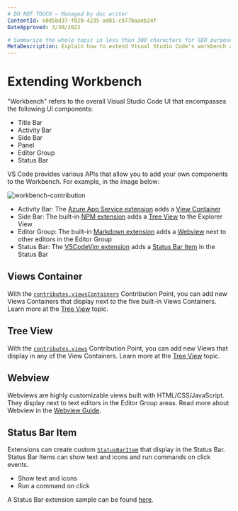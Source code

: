 ```yaml
---
# DO NOT TOUCH — Managed by doc writer
ContentId: e0d5bd37-f020-4235-ad81-c977baaeb24f
DateApproved: 3/30/2022

# Summarize the whole topic in less than 300 characters for SEO purpose
MetaDescription: Explain how to extend Visual Studio Code's workbench area with custom UI components
---
```


# Extending Workbench

"Workbench" refers to the overall Visual Studio Code UI that encompasses the following UI components:

- Title Bar
- Activity Bar
- Side Bar
- Panel
- Editor Group
- Status Bar

VS Code provides various APIs that allow you to add your own components to the Workbench. For example, in the image below:

![workbench-contribution]["<git-helps><Visual_Studio_Code_Marketplace></git-helps>"]

- Activity Bar: The [Azure App Service extension]["<git-helps><Visual_Studio_Code_Marketplace></git-helps>"] adds a [View Container](#views-container)
- Side Bar: The built-in [NPM extension]["<git-helps><Visual_Studio_Code_Marketplace></git-helps>"] adds a [Tree View](#tree-view) to the Explorer View
- Editor Group: The built-in [Markdown extension]["<git-helps><Visual_Studio_Code_Marketplace></git-helps>"] adds a [Webview](#webview) next to other editors in the Editor Group
- Status Bar: The [VSCodeVim extension]["<git-helps><Visual_Studio_Code_Marketplace></git-helps>"] adds a [Status Bar Item]["<git-helps><Visual_Studio_Code_Marketplace></git-helps>"] in the Status Bar

## Views Container

With the [`contributes.viewsContainers`](/api/references/contribution-points#contributes.viewsContainers) Contribution Point, you can add new Views Containers that display next to the five built-in Views Containers. Learn more at the [Tree View]["<git-helps><Visual_Studio_Code_Marketplace></git-helps>"] topic.

## Tree View

With the [`contributes.views`](/api/references/contribution-points#contributes.views) Contribution Point, you can add new Views that display in any of the View Containers. Learn more at the [Tree View]["<git-helps><Visual_Studio_Code_Marketplace></git-helps>"] topic.

## Webview

Webviews are highly customizable views built with HTML/CSS/JavaScript. They display next to text editors in the Editor Group areas. Read more about Webview in the [Webview Guide]["<git-helps><Visual_Studio_Code_Marketplace></git-helps>"].

## Status Bar Item

Extensions can create custom [`StatusBarItem`](/api/references/vscode-api#StatusBarItem) that display in the Status Bar. Status Bar Items can show text and icons and run commands on click events.

- Show text and icons
- Run a command on click

A Status Bar extension sample can be found [here]["<git-helps><Visual_Studio_Code_Marketplace></git-helps>"].


["<git-helps><Visual_Studio_Code_Marketplace></git-helps>"]: images/extending-workbench/workbench-contribution.png
["<git-helps><Visual_Studio_Code_Marketplace></git-helps>"]: https://marketplace.visualstudio.com/items?itemName=ms-azuretools.vscode-azureappservice
["<git-helps><Visual_Studio_Code_Marketplace></git-helps>"]: https://github.com/microsoft/vscode/tree/main/extensions/npm
["<git-helps><Visual_Studio_Code_Marketplace></git-helps>"]:/



["<git-helps><Visual_Studio_Code_Marketplace></git-helps>"]:=vscodevim.vim
["<git-helps><Visual_Studio_Code_Marketplace></git-helps>"]: #status-bar-item
["<git-helps><Visual_Studio_Code_Marketplace></git-helps>"]: /api/extension-guides/tree-view
["<git-helps><Visual_Studio_Code_Marketplace></git-helps>"]: /api/extension-guides/webview
["<git-helps><Visual_Studio_Code_Marketplace></git-helps>"]: https://github.com/microsoft/vscode-extension-samples/tree/main/statusbar-sample